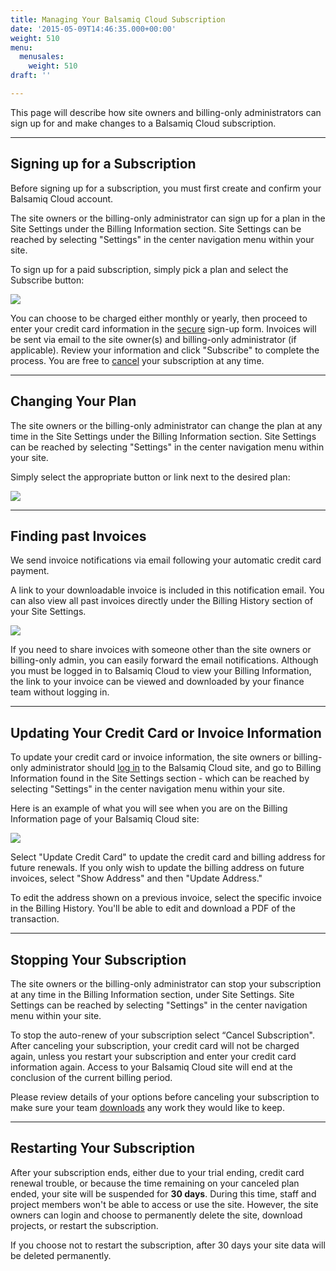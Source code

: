 ```yaml
---
title: Managing Your Balsamiq Cloud Subscription
date: '2015-05-09T14:46:35.000+00:00'
weight: 510
menu:
  menusales:
    weight: 510
draft: ''

---
```


This page will describe how site owners and billing-only administrators can sign up for and make changes to a Balsamiq Cloud subscription.

* * *

## Signing up for a Subscription

Before signing up for a subscription, you must first create and confirm your Balsamiq Cloud account.

The site owners or the billing-only administrator can sign up for a plan in the Site Settings under the Billing Information section. Site Settings can be reached by selecting "Settings" in the center navigation menu within your site.

To sign up for a paid subscription, simply pick a plan and select the Subscribe button:

![](https://media.balsamiq.com/img/support/sales/cloud/subscribe.png)

You can choose to be charged either monthly or yearly, then proceed to enter your credit card information in the [secure](/sales/safe/) sign-up form. Invoices will be sent via email to the site owner(s) and billing-only administrator (if applicable). Review your information and click "Subscribe" to complete the process. You are free to [cancel](#stopping-your-subscription) your subscription at any time.

* * *

## Changing Your Plan

The site owners or the billing-only administrator can change the plan at any time in the Site Settings under the Billing Information section. Site Settings can be reached by selecting "Settings" in the center navigation menu within your site.

Simply select the appropriate button or link next to the desired plan:

![](https://media.balsamiq.com/img/support/sales/cloud/changing_plans.png)

* * *

## Finding past Invoices

We send invoice notifications via email following your automatic credit card payment.

A link to your downloadable invoice is included in this notification email. You can also view all past invoices directly under the Billing History section of your Site Settings.

![](https://media.balsamiq.com/img/support/sales/cloud/billing_history.png)

If you need to share invoices with someone other than the site owners or billing-only admin, you can easily forward the email notifications. Although you must be logged in to Balsamiq Cloud to view your Billing Information, the link to your invoice can be viewed and downloaded by your finance team without logging in.

* * *

## Updating Your Credit Card or Invoice Information

To update your credit card or invoice information, the site owners or billing-only administrator should [log in](https://balsamiq.cloud/login) to the Balsamiq Cloud site, and go to Billing Information found in the Site Settings section - which can be reached by selecting "Settings" in the center navigation menu within your site.

Here is an example of what you will see when you are on the Billing Information page of your Balsamiq Cloud site:

![](https://media.balsamiq.com/img/support/sales/cloud/update_cc.png)

Select "Update Credit Card" to update the credit card and billing address for future renewals. If you only wish to update the billing address on future invoices, select "Show Address" and then "Update Address."

To edit the address shown on a previous invoice, select the specific invoice in the Billing History. You'll be able to edit and download a PDF of the transaction.

* * *

## Stopping Your Subscription

The site owners or the billing-only administrator can stop your subscription at any time in the Billing Information section, under Site Settings. Site Settings can be reached by selecting "Settings" in the center navigation menu within your site.

To stop the auto-renew of your subscription select “Cancel Subscription". After canceling your subscription, your credit card will not be charged again, unless you restart your subscription and enter your credit card information again. Access to your Balsamiq Cloud site will end at the conclusion of the current billing period.

Please review details of your options before canceling your subscription to make sure your team [downloads](https://docs.balsamiq.com/cloud/projects/#cloning-downloading-and-deleting-projects) any work they would like to keep.

* * *

## Restarting Your Subscription

After your subscription ends, either due to your trial ending, credit card renewal trouble, or because the time remaining on your canceled plan ended, your site will be suspended for **30 days**. During this time, staff and project members won't be able to access or use the site. However, the site owners can login and choose to permanently delete the site, download projects, or restart the subscription.

[//]: <> (test view of suspended site - looks like it might be a yellow banner "Your site is suspended because the trial period is expired. You cannot create or edit projects. Update your Billing Info or your site will be destroyed in XX days.")

If you choose not to restart the subscription, after 30 days your site data will be deleted permanently.
